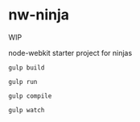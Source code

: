 nw-ninja
========

WIP

node-webkit starter project for ninjas

```
gulp build
```

```
gulp run
```

```
gulp compile
```

```
gulp watch
```